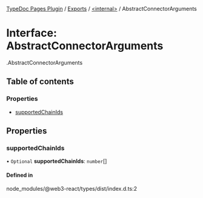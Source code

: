 [TypeDoc Pages Plugin](../README.md) / [Exports](../modules.md) / [<internal\>](../modules/internal_.md) / AbstractConnectorArguments

# Interface: AbstractConnectorArguments

[<internal>](../modules/internal_.md).AbstractConnectorArguments

## Table of contents

### Properties

- [supportedChainIds](internal_.AbstractConnectorArguments.md#supportedchainids)

## Properties

### supportedChainIds

• `Optional` **supportedChainIds**: `number`[]

#### Defined in

node_modules/@web3-react/types/dist/index.d.ts:2
